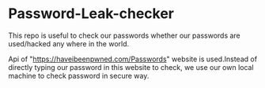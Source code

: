 # Password-Leak-checker

This repo is useful to check our passwords whether our passwords are used/hacked any where in the world.

Api of "https://haveibeenpwned.com/Passwords" website is used.Instead of directly typing our password in this website to check, we use our own local machine to check password in secure
way.
